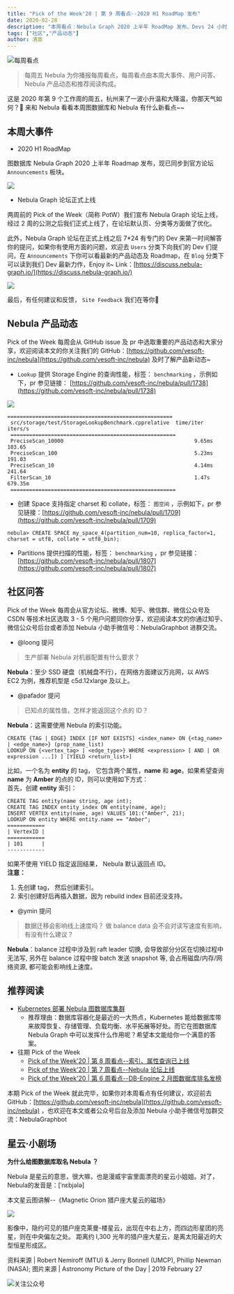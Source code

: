 ```yaml
---
title: "Pick of the Week'20 | 第 9 周看点--2020 H1 RoadMap 发布"
date: 2020-02-28
description: "本周看点：Nebula Graph 2020 上半年 RoadMap 发布、Devs 24 小时在官方论坛 On call…"
tags: ["社区","产品动态"]
author: 清蒸
---
```


![每周看点](https://nebula-blog.azureedge.net/nebula-blog/PotW.png)

> 每周五 Nebula 为你播报每周看点，每周看点由本周大事件、用户问答、Nebula 产品动态和推荐阅读构成。

这是 2020 年第 9 个工作周的周五，杭州来了一波小升温和大降温，你那天气如何？🌝 来和 Nebula 看看本周图数据库和 Nebula 有什么新看点~~

## 本周大事件

- 2020 H1 RoadMap

图数据库 Nebula Graph 2020 上半年 Roadmap 发布，现已同步到官方论坛 `Announcements` 板块。

![](https://nebula-blog.azureedge.net/nebula-blog/PotW200901.png)

- Nebula Graph 论坛正式上线

两周前的 Pick of the Week（简称 PotW）我们宣布 Nebula Graph 论坛上线，经过 2 周的公测之后我们正式上线了，在论坛默认页、分类等方面做了优化。

此外，Nebula Graph 论坛在正式上线之后 7*24 有专门的 Dev 来第一时间解答你的提问，如果你有使用方面的问题，欢迎去 `Users` 分类下向我们的 Dev 们提问，在 `Announcements` 下你可以看最新的产品动态及 Roadmap，在 `Blog` 分类下可以读到我们 Dev 最新力作，Enjoy it~ Link：[https://discuss.nebula-graph.io/](https://discuss.nebula-graph.io/)

![](https://nebula-blog.azureedge.net/nebula-blog/PotW200902.png)

最后，有任何建议和反馈， `Site Feedback` 我们在等你🎊

## Nebula 产品动态

Pick of the Week 每周会从 GitHub issue 及 pr 中选取重要的产品动态和大家分享，欢迎阅读本文的你关注我们的 GitHub：[https://github.com/vesoft-inc/nebula](https://github.com/vesoft-inc/nebula) 及时了解产品新动态~

- `Lookup` 提供 Storage Engine 的查询性能，标签： `benchmarking` ，示例如下，pr 参见链接： [https://github.com/vesoft-inc/nebula/pull/1738](https://github.com/vesoft-inc/nebula/pull/1738)

![](https://nebula-blog.azureedge.net/nebula-blog/PotW200903.png)

```
=====================================================
 src/storage/test/StorageLookupBenchmark.cpprelative  time/iter  iters/s
 =====================================================
 PreciseScan_10000                                          9.65ms   103.65
 PreciseScan_100                                            5.23ms   191.03
 PreciseScan_10                                             4.14ms   241.64
 FilterScan_10                                              1.47s  679.35m
 =====================================================
```

- 创建 Space 支持指定 charset 和 collate，标签： `图空间` ，示例如下，pr 参见链接：[https://github.com/vesoft-inc/nebula/pull/1709](https://github.com/vesoft-inc/nebula/pull/1709)

```
nebula> CREATE SPACE my_space_4(partition_num=10, replica_factor=1, charset = utf8, collate = utf8_bin);
```

- Partitions 提供扫描的性能，标签： `benchmarking` ，pr 参见链接：[https://github.com/vesoft-inc/nebula/pull/1807](https://github.com/vesoft-inc/nebula/pull/1807)

## 社区问答
Pick of the Week 每周会从官方论坛、微博、知乎、微信群、微信公众号及 CSDN 等技术社区选取 3 - 5 个用户问题同你分享，欢迎阅读本文的你通过知乎、微信公众号后台或者添加 Nebula 小助手微信号：NebulaGraphbot 进群交流。

- @loong 提问
> 生产部署 Nebula 对机器配置有什么要求？

**Nebula**：至少 SSD 硬盘（机械盘不行），在网络方面建议万兆网，以 AWS EC2 为例，推荐机型是 c5d.12xlarge 及以上。

- @pafador 提问
> 已知点的属性值，怎样才能返回这个点的 ID？

**Nebula**：这需要使用 Nebula 的索引功能。

```
CREATE {TAG | EDGE} INDEX [IF NOT EXISTS] <index_name> ON {<tag_name> | <edge_name>} (prop_name_list)
LOOKUP ON {<vertex_tag> | <edge_type>} WHERE <expression> [ AND | OR expression ...]) ] [YIELD <return_list>]
```
比如，一个名为 **entity** 的 tag， 它包含两个属性，**name** 和 **age**。如果希望查询 **name** 为 **Amber** 的点的 ID，则可以使用如下方式：<br />首先，创建 **entity** 索引：
```
CREATE TAG entity(name string, age int);
CREATE TAG INDEX entity_index ON entity(name, age);
INSERT VERTEX entity(name, age) VALUES 101:("Amber", 21);
LOOKUP ON entity WHERE entity.name == "Amber";
============
| VertexID |
============
| 101      |
------------
```
如果不使用 YIELD 指定返回结果， Nebula 默认返回点 ID。<br />**注意：**

1. 先创建 tag， 然后创建索引。
1. 索引创建好后再插入数据，因为 rebuild index 目前还没支持。

- @ymin 提问
> 数据迁移会影响线上速度吗？ 做 balance data 会不会对读写速度有影响，有没有什么建议？

**Nebula**：balance 过程中涉及到 raft leader 切换, 会导致部分分区在切换过程中无法写, 另外在 balance 过程中按 batch 发送 snapshot 等, 会占用磁盘/内存/网络资源, 都可能会影响线上速度。

## 推荐阅读

- [Kubernetes 部署 Nebula 图数据库集群](https://nebula-graph.io/cn/posts/how-to-deploy-nebula-graph-in-kubernetes/)
  - 推荐理由：数据库容器化是最近的一大热点，Kubernetes 能给数据库带来故障恢复、存储管理、负载均衡、水平拓展等好处。而它在图数据库 Nebula Graph 中可以发挥什么作用呢？希望本文能给你一个满意的答案。
- 往期 Pick of the Week
  - [Pick of the Week'20 | 第 8 周看点--索引、属性查询已上线](https://nebula-graph.io/cn/posts/nebula-graph-weekly-pickup-2020-02-21/)
  - [Pick of the Week'20 | 第 7 周看点--Nebula 论坛上线](https://nebula-graph.io/cn/posts/nebula-graph-weekly-pickup-2020-02-14/)
  - [Pick of the Week'20 | 第 6 周看点--DB-Engine 2 月图数据库排名发榜](https://nebula-graph.io/cn/posts/nebula-graph-weekly-pickup-2020-02-07/)

本期 Pick of the Week 就此完毕，如果你对本周看点有任何建议，欢迎前去 GitHub：[https://github.com/vesoft-inc/nebula](https://github.com/vesoft-inc/nebula) ，也欢迎在本文或者公众号后台及添加 Nebula 小助手微信号加群交流：NebulaGraphbot 

## 星云·小剧场

**为什么给图数据库取名 Nebula ？**

Nebula 是星云的意思，很大嘛，也是漫威宇宙里面漂亮的星云小姐姐。对了，Nebula的发音是：[ˈnɛbjələ]

本文星云图讲解--《Magnetic Orion 猎户座大星云的磁场》

![](https://nebula-blog.azureedge.net/nebula-blog/PotW2009Nebula.jpeg)

影像中，隐约可见的猎户座克莱曼-楼星云，出现在中右上方，而四边形星团的亮星，则在中央偏左之处。 距离约 l,300 光年的猎户座大星云，是离太阳最近的大型恒星形成区。

资料来源 | Robert Nemiroff (MTU) & Jerry Bonnell (UMCP), Phillip Newman (NASA);
图片来源 | Astronomy Picture of the Day | 2019 February 27

![关注公众号](https://nebula-blog.azureedge.net/nebula-blog/WeChatOffical.png)
